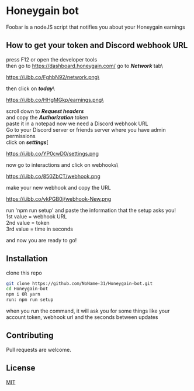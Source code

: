 # Honeygain bot

Foobar is a nodeJS script that notifies you about your Honeygain earnings

## How to get your token and Discord webhook URL
press F12 or open the developer tools\
then go to https://dashboard.honeygain.com/
go to ***Network*** tab\

https://i.ibb.co/FghbN92/network.png\

then click on ***today***\

https://i.ibb.co/HHgMGkp/earnings.png\

scroll down to ***Request headers***\
and copy the ***Authorization*** token\
paste it in a notepad
now we need a Discord webhook URL\
Go to your Discord server or friends server where you have admin permissions\
click on ***settings***[

https://i.ibb.co/YP0cwD0/settings.png

now go to interactions and click on webhooks\

https://i.ibb.co/850ZbCT/webhook.png

make your new webhook and copy the URL

https://i.ibb.co/ykPGB0j/webhook-New.png


run 'npm run setup' and paste the information that the setup asks you!\
1st value = webhook URL\
2nd value = token\
3rd value = time in seconds

and now you are ready to go!

## Installation

clone this repo

```bash
git clone https://github.com/NoName-31/Honeygain-bot.git
cd Honeygain-bot
npm i OR yarn
run: npm run setup
```
when you run the command, it will ask you for some things like your account token, webhook url and the seconds between updates

## Contributing
Pull requests are welcome.

## License
[MIT](https://choosealicense.com/licenses/mit/)
